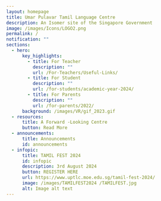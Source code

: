 ```yaml
---
layout: homepage
title: Umar Pulavar Tamil Language Centre
description: An Isomer site of the Singapore Government
image: /images/Icons/LOGO2.png
permalink: /
notification: ""
sections:
  - hero:
      key_highlights:
        - title: For Teacher
          description: ""
          url: /For-Teachers/Useful-Links/
        - title: For Student
          description: ""
          url: /for-students/academic-year-2024/
        - title: For Parents
          description: ""
          url: /for-parents/2022/
      background: /images/VR/gif_2023.gif
  - resources:
      title: A Forward -Looking Centre
      button: Read More
  - announcements:
      title: Announcements
      id: announcements
  - infopic:
      title: TAMIL FEST 2024
      id: infopic
      description: 3rd August 2024
      button: REGISTER HERE
      url: https://www.uptlc.moe.edu.sg/tamil-fest-2024/
      image: /images/TAMILFEST2024 /TAMILFEST.jpg
      alt: Image alt text
---
```

